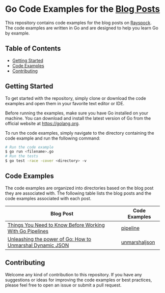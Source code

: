 # Go Code Examples for the [Blog Posts](https://blog.rayspock.com/)
This repository contains code examples for the blog posts on [Rayspock](https://blog.rayspock.com/). The code examples are written in Go and are designed to help you learn Go by example.

## Table of Contents
- [Getting Started](#getting-started)
- [Code Examples](#code-examples)
- [Contributing](#contributing)

## Getting Started
To get started with the repository, simply clone or download the code examples and open them in your favorite text editor or IDE.

Before running the examples, make sure you have Go installed on your machine. You can download and install the latest version of Go from the official website at https://golang.org.

To run the code examples, simply navigate to the directory containing the code example and run the following command:

```bash
# Run the code example
$ go run <filename>.go
# Run the tests
$ go test -race -cover <directory> -v 
```

## Code Examples
The code examples are organized into directories based on the blog post they are associated with. 
The following table lists the blog posts and the code examples associated with each post.

| Blog Post                                                                                                                                      | Code Examples                            |
|------------------------------------------------------------------------------------------------------------------------------------------------|------------------------------------------|
| [Things You Need to Know Before Working With Go Pipelines](https://blog.rayspock.com/things-you-need-to-know-before-working-with-go-pipelines) | [pipeline](./pipeline/pipeline.go)       |
| [Unleashing the power of Go: How to Unmarshal Dynamic JSON](https://blog.rayspock.com/unleashing-the-power-of-go-how-to-unmarshal-dynamic-json)| [unmarshaljson](./json/unmarshaljson.go) |


## Contributing
Welcome any kind of contribution to this repository. If you have any suggestions or ideas for improving the code examples or best practices, please feel free to open an issue or submit a pull request.